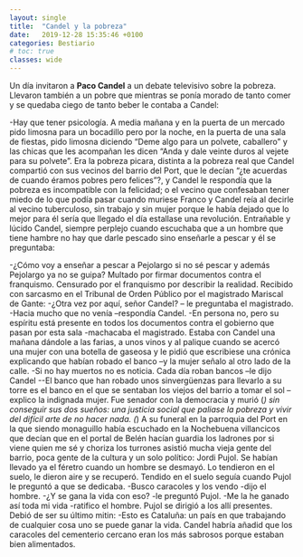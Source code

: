 ```yaml
---
layout: single
title:  "Candel y la pobreza"
date:   2019-12-28 15:35:46 +0100
categories: Bestiario
# toc: true
classes: wide
---
```


Un día invitaron a **Paco Candel** a un debate televisivo sobre la pobreza. Llevaron también a un pobre que mientras se ponía morado de tanto comer y se quedaba ciego de tanto beber le contaba a Candel:

-Hay que tener psicología. A media mañana  y en la puerta de un mercado  pido limosna para un bocadillo pero por la noche, en la puerta de una sala de fiestas, pido limosna diciendo “Deme algo para un polvete, caballero” y las chicas que les acompañan les dicen “Anda y dale veinte duros al vejete para su polvete”.
Era la pobreza picara, distinta a la pobreza real que Candel compartió con sus vecinos del barrio del Port, que le decían “¿te acuerdas de cuando éramos pobres pero felices”?, y Candel le respondía que la pobreza es incompatible con la felicidad; o el vecino que confesaban tener miedo de lo que podía pasar cuando muriese Franco y Candel reía al decirle al  vecino tuberculoso, sin trabajo y sin mujer porque le había  dejado que lo mejor para él sería que llegado el día estallase una revolución. 
Entrañable y lúcido Candel, siempre perplejo cuando escuchaba que a un hombre que tiene hambre no hay que darle pescado sino enseñarle a pescar y él se preguntaba:

-¿Cómo voy a enseñar a pescar a Pejolargo si no sé pescar y además Pejolargo ya no se guipa?
Multado por firmar documentos contra el franquismo. Censurado por el franquismo por describir la realidad. Recibido con sarcasmo en el Tribunal de Orden Público por el magistrado Mariscal de Gante:
-¿Otra vez por aquí, señor Candel? – le preguntaba el magistrado.
-Hacia mucho que no venía –respondía Candel.
-En persona no, pero su espíritu está presente en todos los documentos contra el gobierno que pasan por esta sala -machacaba el magistrado. 
Estaba con Candel una mañana dándole a las farias, a unos vinos y al palique cuando se acercó una mujer con una botella de gaseosa y le pidió  que escribiese una crónica explicando que habían robado el banco –y la mujer señalo al otro lado de la calle.
-Si no hay muertos no es noticia. Cada día roban bancos –le dijo Candel
--El banco que han robado unos sinvergüenzas para llevarlo a su torre es el banco en el que  se sentaban los viejos del barrio a tomar el sol –explico la indignada mujer.
Fue senador con la democracia y murió (*) sin conseguir sus dos sueños: una justicia social que paliase la pobreza y vivir del difícil arte de no hacer nada. 
(*) A su funeral  en la parroquia del Port en la que siendo monaguillo había escuchado en la Nochebuena villancicos que decían que en el portal de Belén hacían guardia los ladrones por si viene quien me sé y choriza los turrones asistió mucha vieja  gente del barrio, poca gente de la cultura y un solo político: Jordi Pujol. Se habían llevado ya el féretro cuando un hombre se  desmayó. Lo tendieron en el suelo, le dieron aire y se recuperó. Tendido en el  suelo seguía cuando Pujol le preguntó a que se dedicaba. 
-Busco caracoles y los vendo -dijo el hombre. 
-¿Y se gana la vida con eso? -le preguntó Pujol. 
-Me la he ganado así toda mi vida -ratifico el hombre. 
Pujol se dirigió a los allí presentes. Debió de ser su último mitin: 
-Esto es Cataluña: un país en que trabajando de cualquier cosa uno se puede ganar la vida.
 Candel habría añadid que los caracoles del cementerio cercano eran los más sabrosos porque estaban bien alimentados.

